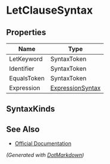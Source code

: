 # LetClauseSyntax

## Properties

| Name        | Type                                    |
| ----------- | --------------------------------------- |
| LetKeyword  | SyntaxToken                             |
| Identifier  | SyntaxToken                             |
| EqualsToken | SyntaxToken                             |
| Expression  | [ExpressionSyntax](ExpressionSyntax.md) |

## SyntaxKinds

## See Also

* [Official Documentation](https://docs.microsoft.com/en-us/dotnet/api/microsoft.codeanalysis.csharp.syntax.letclausesyntax)


*\(Generated with [DotMarkdown](http://github.com/JosefPihrt/DotMarkdown)\)*